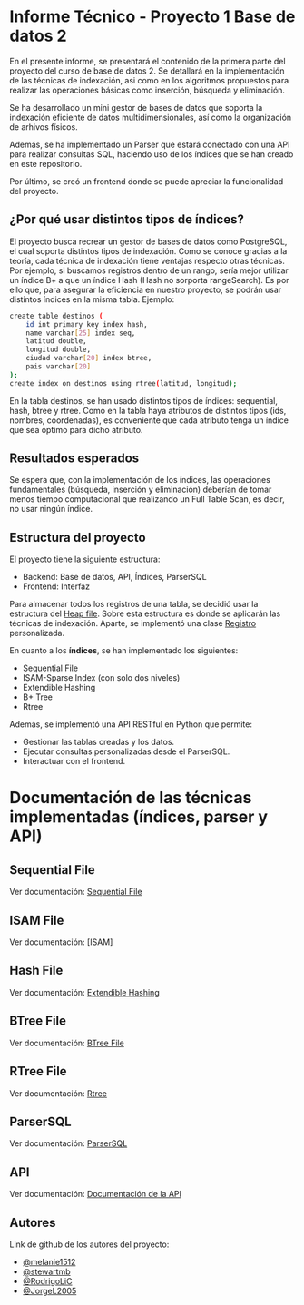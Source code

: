 # Informe Técnico - Proyecto 1 Base de datos 2

En el presente informe, se presentará el contenido de la primera parte del proyecto del curso de base de datos 2. Se detallará en la implementación de las técnicas de indexación, asi como en los algoritmos propuestos para realizar las operaciones básicas como inserción, búsqueda y eliminación.

Se ha desarrollado un mini gestor de bases de datos que soporta la indexación eficiente de datos multidimensionales, así como la organización de arhivos físicos.

Además, se ha implementado un Parser que estará conectado con una API para realizar consultas SQL, haciendo uso de los índices que se han creado en este repositorio. 

Por último, se creó un frontend donde se puede apreciar la funcionalidad del proyecto. 

## ¿Por qué usar distintos tipos de índices?
El proyecto busca recrear un gestor de bases de datos como PostgreSQL, el cual soporta distintos tipos de indexación. Como se conoce gracias a la teoría, cada técnica de indexación tiene ventajas respecto otras técnicas. Por ejemplo, si buscamos registros dentro de un rango, sería mejor utilizar un índice B+ a que un índice Hash (Hash no sorporta rangeSearch). Es por ello que, para asegurar la eficiencia en nuestro proyecto, se podrán usar distintos índices en la misma tabla. 
Ejemplo:
```bash
create table destinos (
    id int primary key index hash,
    name varchar[25] index seq,
    latitud double,
    longitud double,
    ciudad varchar[20] index btree,
    pais varchar[20]
);
create index on destinos using rtree(latitud, longitud);
```
En la tabla destinos, se han usado distintos tipos de índices: sequential, hash, btree y rtree. 
Como en la tabla haya atributos de distintos tipos (ids, nombres, coordenadas), es conveniente que cada atributo tenga un índice que sea óptimo para dicho atributo.

## Resultados esperados
Se espera que, con la implementación de los índices, las operaciones fundamentales (búsqueda, inserción y eliminación) deberían de tomar menos tiempo computacional que realizando un Full Table Scan, es decir, no usar ningún índice.

## Estructura del proyecto
El proyecto tiene la siguiente estructura:
- Backend: Base de datos, API, Índices, ParserSQL
- Frontend: Interfaz

Para almacenar todos los registros de una tabla, se decidió usar la estructura del [Heap file](https://github.com/stewartmb/Proyecto_BD2/blob/main/Heap_struct/Hepa.md). Sobre esta estructura es donde se aplicarán las técnicas de indexación.
Aparte, se implementó una clase [Registro](https://github.com/stewartmb/Proyecto_BD2/blob/main/Utils/RegistroREADME.md) personalizada.

En cuanto a los **índices**, se han implementado los siguientes:
- Sequential File
- ISAM-Sparse Index (con solo dos niveles)
- Extendible Hashing
- B+ Tree
- Rtree

Además, se implementó una API RESTful en Python que permite:
- Gestionar las tablas creadas y los datos.
- Ejecutar consultas personalizadas desde el ParserSQL.
- Interactuar con el frontend.

# Documentación de las técnicas implementadas (índices, parser y API)
## Sequential File
Ver documentación:
[Sequential File](https://github.com/stewartmb/Proyecto_BD2/blob/main/Sequential_Struct/Sequential.md)
## ISAM File
Ver documentación:
[ISAM]
## Hash File
Ver documentación:
[Extendible Hashing](https://github.com/stewartmb/Proyecto_BD2/blob/main/Hash_struct/Hash.md)
## BTree File
Ver documentación:
[BTree File](https://github.com/stewartmb/Proyecto_BD2/blob/main/BPtree_struct/BTree.md)
## RTree File
Ver documentación:
[Rtree](https://github.com/stewartmb/Proyecto_BD2/blob/main/RTree_struct/Rtree.md)
## ParserSQL
Ver documentación:
[ParserSQL](https://github.com/stewartmb/Proyecto_BD2/blob/main/ParserSQL/README.md)
## API
Ver documentación:
[Documentación de la API](https://github.com/stewartmb/Proyecto_BD2/blob/main/API/README.md)



## Autores

Link de github de los autores del proyecto:
- [@melanie1512](https://github.com/melanie1512)
- [@stewartmb](https://github.com/stewartmb)
- [@RodrigoLiC](https://github.com/RodrigoLiC)
- [@JorgeL2005](https://github.com/JorgeL2005)
